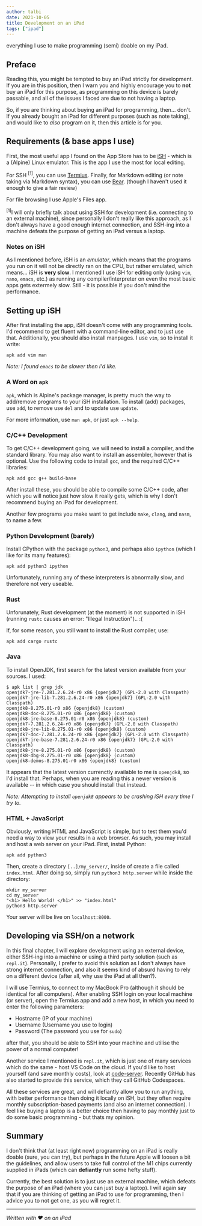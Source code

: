 ```yaml
---
author: talbi
date: 2021-10-05
title: Development on an iPad
tags: ["ipad"]
---
```


everything I use to make programming (semi) doable on my iPad.
<!--more-->

## Preface

Reading this, you might be tempted to buy an iPad strictly for development. If you are in this position, then I warn you and highly encourage you to **not** buy an iPad for this purpose, as programming on this device is barely passable, and all of the issues I faced are due to not having a laptop.

So, if you are thinking about buying an iPad for programming, then... don't. If you already bought an iPad for different purposes (such as note taking), and would like to *also* program on it, then this article is for you.

## Requirements (& base apps I use)

First, the most useful app I found on the App Store has to be [iSH](https://apps.apple.com/us/app/ish-shell/id1436902243) - which is a (Alpine) Linux emulator. This is the app I use the most for local editing.

For SSH <sup>[1]</sup>, you can use [Termius](https://apps.apple.com/il/app/termius-ssh-client/id549039908). Finally, for Markdown editing (or note taking via Markdown syntax), you can use [Bear](https://apps.apple.com/il/app/bear/id1016366447). (though I haven't used it enough to give a fair review)

For file browsing I use Apple's Files app.

<sup>[1]</sup>I will only briefly talk about using SSH for development (i.e. connecting to an external machine), since personally I don't really like this approach, as I don't always have a good enough internet connection, and SSH-ing into a machine defeats the purpose of getting an iPad versus a laptop.

### Notes on iSH

As I mentioned before, iSH is an *emulator*, which means that the programs you run on it will not be directly ran on the CPU, but rather emulated, which means... iSH is **very slow**. I mentioned I use iSH for editing only (using `vim`, `nano`, `emacs`, etc.) as running any compiler/interpreter on even the most basic apps gets extermely slow. Still - it is possible if you don't mind the performance.

## Setting up iSH

After first installing the app, iSH doesn't come with any programming tools. I'd recommend to get fluent with a command-line editor, and to just use that. Additionally, you should also install manpages.  I use `vim`, so to install it write:

```shell
apk add vim man
```

*Note: I found `emacs` to be slower then I'd like.* 

### A Word on `apk`

`apk`, which is Alpine's package manager, is pretty much the way to add/remove programs to your iSH installation. To install (add) packages, use `add`, to remove use `del` and to update use `update`.

For more information, use `man apk`, or just `apk --help`.

### C/C++ Development

To get C/C++ development going, we will need to install a compiler, and the standard library. You may also want to install an assembler, however that is optional. Use the following code to install `gcc`, and the required C/C++ libraries:

```shell
apk add gcc g++ build-base 
```

After install these, you should be able to compile some C/C++ code, after which you will notice just how slow it really gets, which is why I don't recommend buying an iPad for development.

Another few programs you make want to get include `make`, `clang`, and `nasm`, to name a few.

### Python Development (barely)

Install CPython with the package `python3`, and perhaps also `ipython` (which I like for its many features):

```shell
apk add python3 ipython
```

Unfortunately, running any of these interpreters is abnormally slow, and therefore not very useable.

### Rust

Unforunately, Rust development (at the moment) is not supported in iSH (running `rustc` causes an error: "Illegal Instruction").. :(

If, for some reason, you still want to install the Rust compiler, use:

```shell
apk add cargo rustc
```

### Java

To install OpenJDK, first search for the latest version available from your sources. I used:

```shell
$ apk list | grep jdk
openjdk7-jre-7.281.2.6.24-r0 x86 {openjdk7} (GPL-2.0 with Classpath)
openjdk7-jre-lib-7.281.2.6.24-r0 x86 {openjdk7} (GPL-2.0 with Classpath)
openjdk8-8.275.01-r0 x86 {openjdk8} (custom)
openjdk8-doc-8.275.01-r0 x86 {openjdk8} (custom)
openjdk8-jre-base-8.275.01-r0 x86 {openjdk8} (custom)
openjdk7-7.281.2.6.24-r0 x86 {openjdk7} (GPL-2.0 with Classpath)
openjdk8-jre-lib-8.275.01-r0 x86 {openjdk8} (custom)
openjdk7-doc-7.281.2.6.24-r0 x86 {openjdk7} (GPL-2.0 with Classpath)
openjdk7-jre-base-7.281.2.6.24-r0 x86 {openjdk7} (GPL-2.0 with Classpath)
openjdk8-jre-8.275.01-r0 x86 {openjdk8} (custom)
openjdk8-dbg-8.275.01-r0 x86 {openjdk8} (custom)
openjdk8-demos-8.275.01-r0 x86 {openjdk8} (custom)
```

It appears that the latest version currenctly available to me is `openjdk8`, so I'd install that. Perhaps, when you are reading this a newer version is available -- in which case you should install that instead.

*Note: Attempting to install `openjdk8` appears to be crashing iSH every time I try to.*

### HTML + JavaScript

Obviously, writing HTML and JavaScript is simple, but to test them you'd need a way to view your results in a web browser. As such, you may install and host a web server on your iPad. First, install Python:

```shell
apk add python3
```

Then, create a directory `[..]/my_server/`, inside of create a file called `index.html`. After doing so, simply run `python3 http.server` while inside the directory:

```shell
mkdir my_server
cd my_server
"<h1> Hello World! </h1>" >> "index.html"
python3 http.server
```

Your server will be live on `localhost:8000`.

## Developing via SSH/on a network

In this final chapter, I will explore development using an external device, either SSH-ing into a machine or using a third party solution (such as `repl.it`). Personally, I prefer to avoid this solution as I don't always have strong internet connection, and also it seems kind of absurd having to rely on a different device (after all, why use the iPad at all then?).

I will use Termius, to connect to my MacBook Pro (although it should be identical for all computers). After enabling SSH login on your local machine (or server), open the Termius app and add a new host, in which you need to enter the following parameters:

- Hostname (IP of your machine)
- Username (Username you use to login)
- Password (The password you use for `sudo`)

after that, you should be able to SSH into your machine and utilise the power of a normal computer! 

Another service I mentioned is `repl.it`, which is just one of many services which do the same - host VS Code on the cloud. If you'd like to host yourself (and save monthly costs), look at [code-server](https://github.com/cdr/code-server). Recently GitHub has also started to provide this service, which they call GitHub Codespaces.

All these services are great, and will defiantly allow you to run anything, with better performance then doing it locally on iSH, but they often require monthly subscription-based payments (and also an internet connection). I feel like buying a laptop is a better choice then having to pay monthly just to do some basic programming - but thats my opinion.

## Summary

I don't think that (at least right now) programming on an iPad is really doable (sure, you can try), but perhaps in the future Apple will loosen a bit the guidelines, and allow users to take full control of the M1 chips currently supplied in iPads (which can **defiantly** run some hefty stuff).

Currently, the best solution is to just use an external machine, which defeats the purpose of an iPad (where you can just buy a laptop). I will again say that if you are thinking of getting an iPad to use for programming, then I advice you to not get one, as you will regret it.

---

*Written with ❤️ on an iPad*

